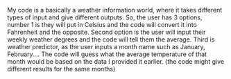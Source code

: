 My code is a basically a weather information world, where it takes different types of input and give different outputs. So, the user has 3 options, number 1 is they will put in Celsius and the code will convert it into Fahrenheit and the opposite. Second option is the user will input their weekly weather degrees and the code will tell them the average. Third is weather predictor, as the user inputs a month name such as January, February…. The code will guess what the average temperature of that month would be based on the data I provided it earlier. (the code might give different results for the same months)


